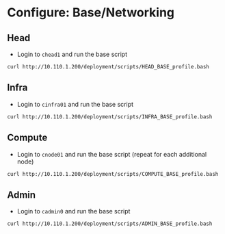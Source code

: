 # Configure: Base/Networking

## Head

- Login to `chead1` and run the base script

```shell
curl http://10.110.1.200/deployment/scripts/HEAD_BASE_profile.bash
```

## Infra

- Login to `cinfra01` and run the base script

```shell
curl http://10.110.1.200/deployment/scripts/INFRA_BASE_profile.bash
```

## Compute

- Login to `cnode01` and run the base script (repeat for each additional node)

```shell
curl http://10.110.1.200/deployment/scripts/COMPUTE_BASE_profile.bash
```

## Admin

- Login to `cadmin0` and run the base script

```shell
curl http://10.110.1.200/deployment/scripts/ADMIN_BASE_profile.bash
```
